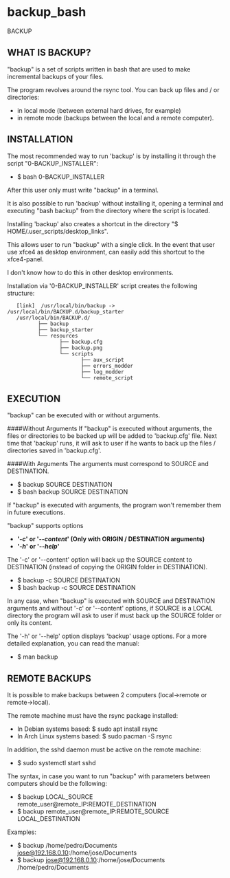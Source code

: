 # backup_bash
BACKUP


## WHAT IS BACKUP?
"backup" is a set of scripts written in bash that are used to make
incremental backups of your files.

The program revolves around the rsync tool.
You can back up files and / or directories:
 - in local mode (between external hard drives, for example)
 - in remote mode (backups between the local and a remote computer).


## INSTALLATION
The most recommended way to run 'backup' is by installing it through
the script "0-BACKUP_INSTALLER":
 - $ bash 0-BACKUP_INSTALLER
 
After this user only must write "backup" in a terminal.

It is also possible to run 'backup' without installing it, opening a terminal
and executing "bash backup" from the directory where the script is located.

Installing 'backup' also creates a shortcut in the directory
"$ HOME/.user_scripts/desktop_links".

This allows user to run "backup" with a single click.
In the event that user use xfce4 as desktop environment,
can easily add this shortcut to the xfce4-panel.

I don't know how to do this in other desktop environments.

Installation via '0-BACKUP_INSTALLER' script creates the following structure:

       [link]  /usr/local/bin/backup -> /usr/local/bin/BACKUP.d/backup_starter
       /usr/local/bin/BACKUP.d/
              ├── backup
              ├── backup_starter
              └── resources
                     ├── backup.cfg
                     ├── backup.png
                     └── scripts
                            ├── aux_script
                            ├── errors_modder
                            ├── log_modder
                            └── remote_script


## EXECUTION
"backup" can be executed with or without arguments.

####Without Arguments
If "backup" is executed without arguments, the files or directories
to be backed up will be added to 'backup.cfg' file.
Next time that 'backup' runs, it will ask to user if he wants to back up
the files / directories saved in 'backup.cfg'.

####With Arguments
The arguments must correspond to SOURCE and DESTINATION.
  - $ backup SOURCE DESTINATION
  - $ bash backup SOURCE DESTINATION

If "backup" is executed with arguments, the program won't remember them
in future executions.

"backup" supports options
 - **'_-c_' or '_--content_' (Only with ORIGIN / DESTINATION arguments)**
 - **'_-h_' or '_--help_'**

The '-c' or '--content' option will back up the SOURCE content to DESTINATION
(instead of copying the ORIGIN folder in DESTINATION).
  - $ backup -c SOURCE DESTINATION
  - $ bash backup -c SOURCE DESTINATION 

In any case, when "backup" is executed with SOURCE and DESTINATION arguments
and without '-c' or '--content' options, if SOURCE is a LOCAL directory the
program will ask to user if must back up the SOURCE folder or only its content.

The '-h' or '--help' option displays 'backup' usage options.
For a more detailed explanation, you can read the manual:
  - $ man backup


## REMOTE BACKUPS
It is possible to make backups between 2 computers
(local->remote or remote->local).

The remote machine must have the rsync package installed:
  - In Debian systems based:     $ sudo apt install rsync
  - In Arch Linux systems based: $ sudo pacman -S rsync
  
In addition, the sshd daemon must be active on the remote machine:
  - $ sudo systemctl start sshd

The syntax, in case you want to run "backup" with parameters
between computers should be the following:
  - $ backup LOCAL_SOURCE remote_user@remote_IP:REMOTE_DESTINATION
  - $ backup remote_user@remote_IP:REMOTE_SOURCE LOCAL_DESTINATION
  

Examples:
  - $ backup /home/pedro/Documents jose@192.168.0.10:/home/jose/Documents
  - $ backup jose@192.168.0.10:/home/jose/Documents /home/pedro/Documents
  
